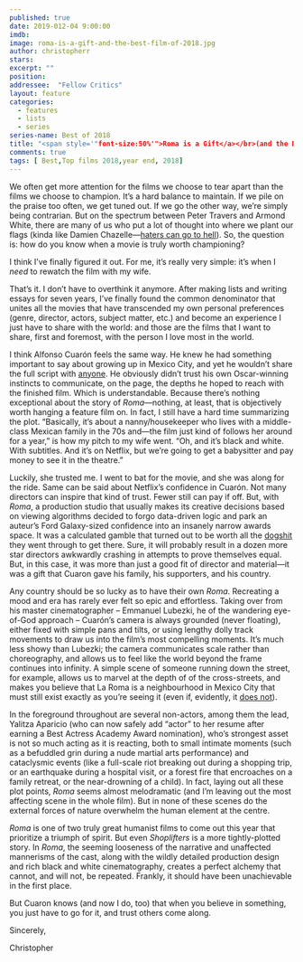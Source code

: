 ```yaml
---
published: true
date: 2019-012-04 9:00:00
imdb: 
image: roma-is-a-gift-and-the-best-film-of-2018.jpg
author: christopherr 
stars: 
excerpt: ""
position: 
addressee:  "Fellow Critics"
layout: feature
categories: 
  - features
  - lists
  - series
series-name: Best of 2018
title: "<span style='"font-size:50%'">Roma is a Gift</a></br>(and the Best Film of 2018)"
comments: true
tags: [ Best,Top films 2018,year end, 2018]
---
```

We often get more attention for the films we choose to tear apart than the films we choose to champion. It’s a hard balance to maintain. If we pile on the praise too often, we get tuned out. If we go the other way, we’re simply being contrarian. But on the spectrum between Peter Travers and Armond White, there are many of us who put a lot of thought into where we plant our flags (kinda like Damien Chazelle—[haters can go to hell](https://www.theatlantic.com/science/archive/2018/10/first-man-neil-armstrong-patriotic-ryan-gosling/572818/)). So, the question is: how do you know when a movie is truly worth championing?

I think I’ve finally figured it out. For me, it’s really very simple: it’s when I _need_ to rewatch the film with my wife.

That’s it. I don’t have to overthink it anymore. After making lists and writing essays for seven years, I’ve finally found the common denominator that unites all the movies that have transcended my own personal preferences (genre, director, actors, subject matter, etc.) and become an experience I just have to share with the world: and those are the films that I want to share, first and foremost, with the person I love most in the world.

I think Alfonso Cuarón feels the same way. He knew he had something important to say about growing up in Mexico City, and yet he wouldn’t share the full script with [anyone](https://www.screendaily.com/features/why-alfonso-cuaron-teamed-up-with-netflix-on-roma/5135040.article). He obviously didn’t trust his own Oscar-winning instincts to communicate, on the page, the depths he hoped to reach with the finished film. Which is understandable. Because there’s nothing exceptional about the story of _Roma_—nothing, at least, that is objectively worth hanging a feature film on. In fact, I still have a hard time summarizing the plot. “Basically, it’s about a nanny/housekeeper who lives with a middle-class Mexican family in the 70s and—the film just kind of follows her around for a year,” is how my pitch to my wife went. “Oh, and it’s black and white. With subtitles. And it’s on Netflix, but we’re going to get a babysitter and pay money to see it in the theatre.”

Luckily, she trusted me. I went to bat for the movie, and she was along for the ride. Same can be said about Netflix’s confidence in Cuarón. Not many directors can inspire that kind of trust. Fewer still can pay if off. But, with _Roma_, a production studio that usually makes its creative decisions based on viewing algorithms decided to forgo data-driven logic and park an auteur’s Ford Galaxy-sized confidence into an insanely narrow awards space. It was a calculated gamble that turned out to be worth all the [dogshit](https://www.indiewire.com/2018/04/alfonso-cuaron-cannes-roma-netflix-ban-1201952422/) they went through to get there. Sure, it will probably result in a dozen more star directors awkwardly crashing in attempts to prove themselves equal. But, in this case, it was more than just a good fit of director and material—it was a gift that Cuaron gave his family, his supporters, and his country.

Any country should be so lucky as to have their own _Roma_. Recreating a mood and era has rarely ever felt so epic and effortless. Taking over from his master cinematographer – Emmanuel Lubezki, he of the wandering eye-of-God approach – Cuarón’s camera is always grounded (never floating), either fixed with simple pans and tilts, or using lengthy dolly track movements to draw us into the film’s most compelling moments. It’s much less showy than Lubezki; the camera communicates scale rather than choreography, and allows us to feel like the world beyond the frame continues into infinity. A simple scene of someone running down the street, for example, allows us to marvel at the depth of of the cross-streets, and makes you believe that La Roma is a neighbourhood in Mexico City that must still exist exactly as you’re seeing it (even if, evidently, it [does not](https://www.indiewire.com/2018/12/roma-behind-the-scenes-production-design-alfonso-cuaron-exclusive-video-1202029407/)).

In the foreground throughout are several non-actors, among them the lead, Yalitza Aparicio (who can now safely add “actor” to her resume after earning a Best Actress Academy Award nomination), who’s strongest asset is not so much acting as it is reacting, both to small intimate moments (such as a befuddled grin during a nude martial arts performance) and cataclysmic events (like a full-scale riot breaking out during a shopping trip, or an earthquake during a hospital visit, or a forest fire that encroaches on a family retreat, or the near-drowning of a child). In fact, laying out all these plot points, _Roma_ seems almost melodramatic (and I’m leaving out the most affecting scene in the whole film). But in none of these scenes do the external forces of nature overwhelm the human element at the centre.

_Roma_ is one of two truly great humanist films to come out this year that prioritize a triumph of spirit. But even _Shoplifters_ is a more tightly-plotted story. In _Roma_, the seeming looseness of the narrative and unaffected mannerisms of the cast, along with the wildly detailed production design and rich black and white cinematography, creates a perfect alchemy that cannot, and will not, be repeated. Frankly, it should have been unachievable in the first place.

But Cuaron knows (and now I do, too) that when you believe in something, you just have to go for it, and trust others come along.

Sincerely,

Christopher